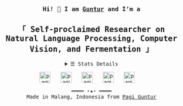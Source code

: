 <h3 align="center"> <samp> Hi! 👋 I am <b><a rel="nofollow noopener noreferrer" target="_blank" href="https://github.com/PagiGuntur">Guntur</a> and I’m a</b> </samp> </h3>
<h2 align="center"> <samp> 「 Self-proclaimed Researcher on </br> Natural Language Processing, Computer Vision, and Fermentation 」</samp></h2>

<details align="center">
   <summary> <samp>&#9776; Stats Details</samp></summary>
   <p align="center">
     <br>
      <a href="https://github.com/PagiGuntur?tab=repositories" target="_blank"><img alt="Code" src="https://img.shields.io/badge/-code-000000?style=flat-square&logo=Plex&logoColor=white"></a>
      <a href="https://github.com/PagiGuntur?tab=repositories&language=python" target="_blank"><img alt="Python" src="https://img.shields.io/badge/-Python-3572A5?style=flat-square&logo=Python&logoColor=white"></a>
      <a href="https://github.com/PagiGuntur?tab=repositories&language=javascript" target="_blank"><img alt="Javascript" src="https://img.shields.io/badge/-Javascript-f1e05a?style=flat-square&logo=Javascript&logoColor=white"></a>
      <a href="https://github.com/PagiGuntur?tab=repositories&language=c%2B%2B" target="_blank"><img alt="C++" src="https://img.shields.io/badge/-C%2B%2B-f34b7d?style=flat-square&logo=C%2B%2B&logoColor=white"></a>
      <a href="https://github.com/PagiGuntur?tab=repositories&language=java" target="_blank"><img alt="Java" src="https://img.shields.io/badge/-Java-b07219?style=flat-square&logo=Java&logoColor=white"></a>
      <a href="https://github.com/PagiGuntur?tab=repositories&language=html" target="_blank"><img alt="HTML" src="https://img.shields.io/badge/-HTML-E34F26?style=flat-square&logo=HTML5&logoColor=white"></a>
    <br>
      <img src="https://github-readme-stats.vercel.app/api?username=PagiGuntur&show_icons=true&hide_border=true&hide=issues&title_color=5391FE&icon_color=000000&text_color=555"></img><br>
    <samp>
      Check out my <a rel="nofollow noopener noreferrer" target="_blank" href="#">Resumé</a><br>
      <a href="https://github.com/PagiGuntur/PagiGuntur" target="_blank"><img alt="GitHub hits" src="https://img.shields.io/github/last-commit/PagiGuntur/PagiGuntur?label=profile%20updated&style=flat-square"></a>
    </samp>
  </p>
</details>


<p align="center">
  <a href="https://twitter.com/pagiguntur" target="blank"><img align="center" src="https://cdn.jsdelivr.net/npm/simple-icons@8.1.0/icons/twitter.svg" alt="pagiguntur" height="30" width="30" /></a> &nbsp; &nbsp; &nbsp;
  <a href="https://linkedin.com/in/pagiguntur" target="blank"><img align="center" src="https://cdn.jsdelivr.net/npm/simple-icons@8.1.0/icons/linkedin.svg" alt="pagiguntur" height="30" width="30" /></a> &nbsp; &nbsp; &nbsp;
  <a href="https://youtube.com/pagiguntur" target="blank"><img align="center" src="https://cdn.jsdelivr.net/npm/simple-icons@8.1.0/icons/youtube.svg" alt="pagiguntur" height="30" width="30" /></a> &nbsp; &nbsp; &nbsp;
  <a href="https://instagram.com/pagi.guntur" target="blank"><img align="center" src="https://cdn.jsdelivr.net/npm/simple-icons@8.1.0/icons/instagram.svg" alt="pagi.guntur" height="30" width="30"/></a> &nbsp; &nbsp; &nbsp;
  <a href="https://id.quora.com/profile/Pagi-Guntur" target="blank"><img align="center" src="https://cdn.jsdelivr.net/npm/simple-icons@8.1.0/icons/quora.svg" alt="pagi.guntur" height="30" width="30"/></a> &nbsp; &nbsp; &nbsp;
</p>


<samp>
  <p align="center">
    ════ ⋆★⋆ ════<br>
    Made in Malang, Indonesia from <a href="https://github.com/PagiGuntur/PagiGuntur">Pagi Guntur</a>
  </p>
</samp>
